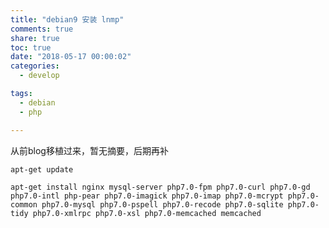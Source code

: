 ```yaml
---
title: "debian9 安装 lnmp"
comments: true
share: true
toc: true
date: "2018-05-17 00:00:02"
categories:
  - develop

tags:
  - debian
  - php

---
```




从前blog移植过来，暂无摘要，后期再补

<!--more-->

  

    apt-get update
    
    apt-get install nginx mysql-server php7.0-fpm php7.0-curl php7.0-gd php7.0-intl php-pear php7.0-imagick php7.0-imap php7.0-mcrypt php7.0-common php7.0-mysql php7.0-pspell php7.0-recode php7.0-sqlite php7.0-tidy php7.0-xmlrpc php7.0-xsl php7.0-memcached memcached